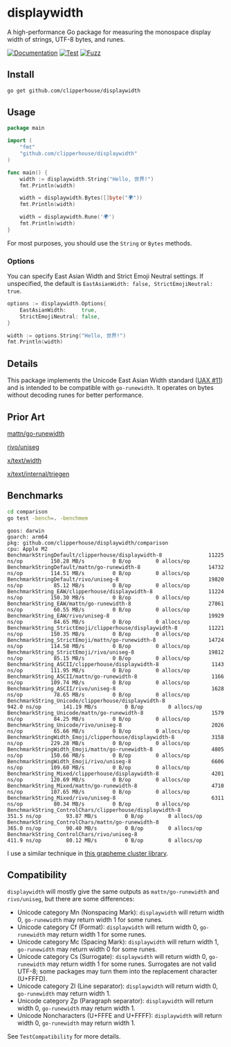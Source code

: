 # displaywidth

A high-performance Go package for measuring the monospace display width of strings, UTF-8 bytes, and runes.

[![Documentation](https://pkg.go.dev/badge/github.com/clipperhouse/displaywidth.svg)](https://pkg.go.dev/github.com/clipperhouse/displaywidth)
[![Test](https://github.com/clipperhouse/displaywidth/actions/workflows/gotest.yml/badge.svg)](https://github.com/clipperhouse/displaywidth/actions/workflows/gotest.yml)
[![Fuzz](https://github.com/clipperhouse/displaywidth/actions/workflows/gofuzz.yml/badge.svg)](https://github.com/clipperhouse/displaywidth/actions/workflows/gofuzz.yml)
## Install
```bash
go get github.com/clipperhouse/displaywidth
```

## Usage

```go
package main

import (
    "fmt"
    "github.com/clipperhouse/displaywidth"
)

func main() {
    width := displaywidth.String("Hello, 世界!")
    fmt.Println(width)

    width = displaywidth.Bytes([]byte("🌍"))
    fmt.Println(width)

    width = displaywidth.Rune('🌍')
    fmt.Println(width)
}
```

For most purposes, you should use the `String` or `Bytes` methods.

### Options

You can specify East Asian Width and Strict Emoji Neutral settings. If
unspecified, the default is `EastAsianWidth: false, StrictEmojiNeutral: true`.

```go
options := displaywidth.Options{
    EastAsianWidth:     true,
    StrictEmojiNeutral: false,
}

width := options.String("Hello, 世界!")
fmt.Println(width)
```

## Details

This package implements the Unicode East Asian Width standard ([UAX #11](https://www.unicode.org/reports/tr11/)) and is
intended to be compatible with `go-runewidth`. It operates on bytes without
decoding runes for better performance.

## Prior Art

[mattn/go-runewidth](https://github.com/mattn/go-runewidth)

[rivo/uniseg](https://github.com/rivo/uniseg)

[x/text/width](https://pkg.go.dev/golang.org/x/text/width)

[x/text/internal/triegen](https://pkg.go.dev/golang.org/x/text/internal/triegen)

## Benchmarks

```bash
cd comparison
go test -bench=. -benchmem
```

```
goos: darwin
goarch: arm64
pkg: github.com/clipperhouse/displaywidth/comparison
cpu: Apple M2
BenchmarkStringDefault/clipperhouse/displaywidth-8        	     11225 ns/op	     150.28 MB/s	     0 B/op	       0 allocs/op
BenchmarkStringDefault/mattn/go-runewidth-8               	     14732 ns/op	     114.51 MB/s	     0 B/op	       0 allocs/op
BenchmarkStringDefault/rivo/uniseg-8                      	     19820 ns/op	      85.12 MB/s	     0 B/op	       0 allocs/op
BenchmarkString_EAW/clipperhouse/displaywidth-8           	     11224 ns/op	     150.30 MB/s	     0 B/op	       0 allocs/op
BenchmarkString_EAW/mattn/go-runewidth-8                  	     27861 ns/op	      60.55 MB/s	     0 B/op	       0 allocs/op
BenchmarkString_EAW/rivo/uniseg-8                         	     19929 ns/op	      84.65 MB/s	     0 B/op	       0 allocs/op
BenchmarkString_StrictEmoji/clipperhouse/displaywidth-8   	     11221 ns/op	     150.35 MB/s	     0 B/op	       0 allocs/op
BenchmarkString_StrictEmoji/mattn/go-runewidth-8          	     14724 ns/op	     114.58 MB/s	     0 B/op	       0 allocs/op
BenchmarkString_StrictEmoji/rivo/uniseg-8                 	     19812 ns/op	      85.15 MB/s	     0 B/op	       0 allocs/op
BenchmarkString_ASCII/clipperhouse/displaywidth-8         	      1143 ns/op	     111.95 MB/s	     0 B/op	       0 allocs/op
BenchmarkString_ASCII/mattn/go-runewidth-8                	      1166 ns/op	     109.74 MB/s	     0 B/op	       0 allocs/op
BenchmarkString_ASCII/rivo/uniseg-8                       	      1628 ns/op	      78.65 MB/s	     0 B/op	       0 allocs/op
BenchmarkString_Unicode/clipperhouse/displaywidth-8       	       942.0 ns/op	     141.19 MB/s	     0 B/op	       0 allocs/op
BenchmarkString_Unicode/mattn/go-runewidth-8              	      1579 ns/op	      84.25 MB/s	     0 B/op	       0 allocs/op
BenchmarkString_Unicode/rivo/uniseg-8                     	      2026 ns/op	      65.66 MB/s	     0 B/op	       0 allocs/op
BenchmarkStringWidth_Emoji/clipperhouse/displaywidth-8    	      3158 ns/op	     229.28 MB/s	     0 B/op	       0 allocs/op
BenchmarkStringWidth_Emoji/mattn/go-runewidth-8           	      4805 ns/op	     150.66 MB/s	     0 B/op	       0 allocs/op
BenchmarkStringWidth_Emoji/rivo/uniseg-8                  	      6606 ns/op	     109.60 MB/s	     0 B/op	       0 allocs/op
BenchmarkString_Mixed/clipperhouse/displaywidth-8         	      4201 ns/op	     120.69 MB/s	     0 B/op	       0 allocs/op
BenchmarkString_Mixed/mattn/go-runewidth-8                	      4710 ns/op	     107.65 MB/s	     0 B/op	       0 allocs/op
BenchmarkString_Mixed/rivo/uniseg-8                       	      6311 ns/op	      80.34 MB/s	     0 B/op	       0 allocs/op
BenchmarkString_ControlChars/clipperhouse/displaywidth-8  	       351.5 ns/op	      93.87 MB/s	     0 B/op	       0 allocs/op
BenchmarkString_ControlChars/mattn/go-runewidth-8         	       365.0 ns/op	      90.40 MB/s	     0 B/op	       0 allocs/op
BenchmarkString_ControlChars/rivo/uniseg-8                	       411.9 ns/op	      80.12 MB/s	     0 B/op	       0 allocs/op
```

I use a similar technique in [this grapheme cluster library](https://github.com/clipperhouse/uax29).

## Compatibility

`displaywidth` will mostly give the same outputs as `mattn/go-runewidth` and `rivo/uniseg`, but there are some differences:

- Unicode category Mn (Nonspacing Mark): `displaywidth` will return width 0, `go-runewidth` may return width 1 for some runes.
- Unicode category Cf (Format): `displaywidth` will return width 0, `go-runewidth` may return width 1 for some runes.
- Unicode category Mc (Spacing Mark): `displaywidth` will return width 1, `go-runewidth` may return width 0 for some runes.
- Unicode category Cs (Surrogate): `displaywidth` will return width 0, `go-runewidth` may return width 1 for some runes. Surrogates are not valid UTF-8; some packages may turn them into the replacement character (U+FFFD).
- Unicode category Zl (Line separator): `displaywidth` will return width 0, `go-runewidth` may return width 1.
- Unicode category Zp (Paragraph separator): `displaywidth` will return width 0, `go-runewidth` may return width 1.
- Unicode Noncharacters (U+FFFE and U+FFFF): `displaywidth` will return width 0, `go-runewidth` may return width 1.

See `TestCompatibility` for more details.
